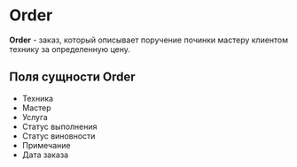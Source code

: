 # Order
**Order** - заказ, который описывает поручение починки мастеру клиентом технику за определенную цену.  

## Поля сущности Order
  - Техника
  - Мастер
  - Услуга
  - Статус выполнения
  - Статус виновности
  - Примечание
  - Дата заказа
